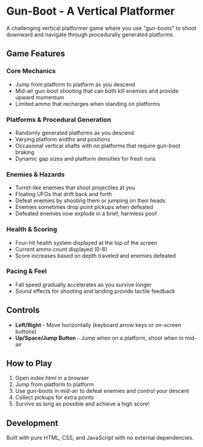 # Gun-Boot - A Vertical Platformer

A challenging vertical platformer game where you use "gun-boots" to shoot downward and navigate through procedurally generated platforms.

## Game Features

### Core Mechanics
- Jump from platform to platform as you descend
- Mid-air gun-boot shooting that can both kill enemies and provide upward momentum
- Limited ammo that recharges when standing on platforms

### Platforms & Procedural Generation
- Randomly generated platforms as you descend
- Varying platform widths and positions
- Occasional vertical shafts with no platforms that require gun-boot braking
- Dynamic gap sizes and platform densities for fresh runs

### Enemies & Hazards
- Turret-like enemies that shoot projectiles at you
- Floating UFOs that drift back and forth
- Defeat enemies by shooting them or jumping on their heads
- Enemies sometimes drop point pickups when defeated
- Defeated enemies now explode in a brief, harmless poof

### Health & Scoring
- Four-hit health system displayed at the top of the screen
- Current ammo count displayed (0-8)
- Score increases based on depth traveled and enemies defeated

### Pacing & Feel
- Fall speed gradually accelerates as you survive longer
- Sound effects for shooting and landing provide tactile feedback

## Controls
- **Left/Right** - Move horizontally (keyboard arrow keys or on-screen buttons)
- **Up/Space/Jump Button** - Jump when on a platform, shoot when in mid-air

## How to Play
1. Open index.html in a browser
2. Jump from platform to platform
3. Use gun-boots in mid-air to defeat enemies and control your descent
4. Collect pickups for extra points
5. Survive as long as possible and achieve a high score!

## Development
Built with pure HTML, CSS, and JavaScript with no external dependencies.